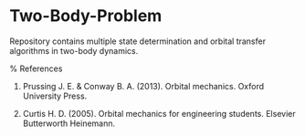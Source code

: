 # Two-Body-Problem
Repository contains multiple state determination and orbital transfer algorithms in two-body dynamics.

% References
1. Prussing J. E. & Conway B. A. (2013). Orbital mechanics. Oxford University Press.

2. Curtis H. D. (2005). Orbital mechanics for engineering students. Elsevier Butterworth Heinemann. 
